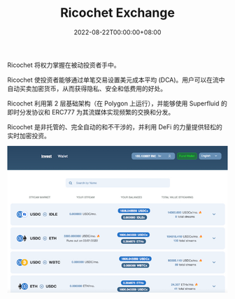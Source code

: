 ﻿---
title: "Ricochet Exchange"
description: "轻松的实时加密投资。在流中自动买卖加密货币。DCA 具有隐私性、安全性和低费用。"
date: 2022-08-22T00:00:00+08:00
lastmod: 2022-08-22T00:00:00+08:00
draft: false
authors: ["浮尘"]
featuredImage: "ricochet-exchange.png"
tags: ["DeFi","Ricochet Exchange"]
categories: ["nfts"]
nfts: ["DeFi"]
blockchain: "Polygon"
website: "https://ricochet.exchange/"
twitter: "https://twitter.com/ricochetxchange"
discord: "https://discord.com/invite/egu4FZbPBM"
telegram: ""
github: "https://github.com/Ricochet-Exchange/"
youtube: "https://www.youtube.com/channel/UC9zkXC1Gg3XQcpf5RhK-I0g"
twitch: ""
facebook: ""
instagram: ""
reddit: ""
medium: "https://medium.com/ricochet-exchange"
steam: ""
gitbook: ""
googleplay: ""
appstore: ""
status: "Live"
weight: 
lightgallery: true
toc: true
pinned: false
recommend: false
recommend1: false
---
Ricochet 将权力掌握在被动投资者手中。

Ricochet 使投资者能够通过单笔交易设置美元成本平均 (DCA)。用户可以在流中自动买卖加密货币，从而获得隐私、安全和低费用的好处。 

Ricochet 利用第 2 层基础架构（在 Polygon 上运行），并能够使用 Superfluid 的即时分发协议和 ERC777 为其流媒体实现频繁的交换和分发。 

Ricochet 是非托管的、完全自动的和不干涉的，并利用 DeFi 的力量提供轻松的实时加密投资。

![4](4.png)